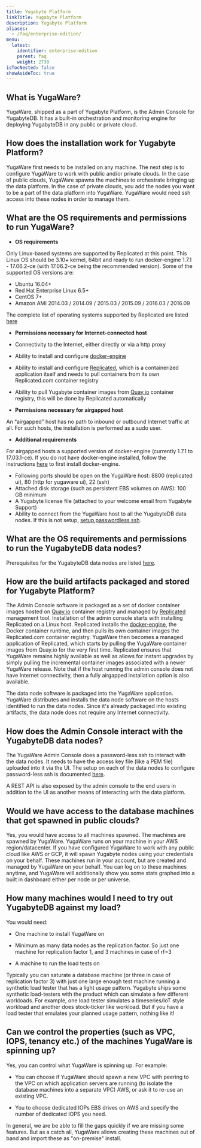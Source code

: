 ```yaml
---
title: Yugabyte Platform
linkTitle: Yugabyte Platform
description: Yugabyte Platform
aliases:
  - /faq/enterprise-edition/
menu:
  latest:
    identifier: enterprise-edition
    parent: faq
    weight: 2730
isTocNested: false
showAsideToc: true
---
```


## What is YugaWare?

YugaWare, shipped as a part of Yugabyte Platform, is the Admin Console for YugabyteDB. It has a built-in orchestration and monitoring engine for deploying YugabyteDB in any public or private cloud.

## How does the installation work for Yugabyte Platform?

YugaWare first needs to be installed on any machine. The next step is to configure YugaWare to work with public and/or private clouds. In the case of public clouds, YugaWare spawns the machines to orchestrate bringing up the data platform. In the case of private clouds, you add the nodes you want to be a part of the data platform into YugaWare. YugaWare would need ssh access into these nodes in order to manage them.

## What are the OS requirements and permissions to run YugaWare?

- **OS requirements**

Only Linux-based systems are supported by Replicated at this point. This Linux OS should be 3.10+ kernel, 64bit and ready to run docker-engine 1.7.1 - 17.06.2-ce (with 17.06.2-ce being the recommended version). Some of the supported OS versions are:

- Ubuntu 16.04+
- Red Hat Enterprise Linux 6.5+
- CentOS 7+
- Amazon AMI 2014.03 / 2014.09 / 2015.03 / 2015.09 / 2016.03 / 2016.09

The complete list of operating systems supported by Replicated are listed [here](https://www.replicated.com/docs/distributing-an-application/supported-operating-systems/)

- **Permissions necessary for Internet-connected host**

- Connectivity to the Internet, either directly or via a http proxy
- Ability to install and configure [docker-engine](https://docs.docker.com/engine/)
- Ability to install and configure [Replicated](https://www.replicated.com/), which is a containerized application itself and needs to pull containers from its own Replicated.com container registry
- Ability to pull Yugabyte container images from [Quay.io](https://quay.io/) container registry, this will be done by Replicated automatically

- **Permissions necessary for airgapped host**

An “airgapped” host has no path to inbound or outbound Internet traffic at all. For such hosts, the installation is performed as a sudo user.

- **Additional requirements**

For airgapped hosts a supported version of docker-engine (currently 1.7.1 to 17.03.1-ce). If you do not have docker-engine installed, follow the instructions [here](https://www.replicated.com/docs/kb/supporting-your-customers/installing-docker-in-airgapped/) to first install docker-engine.

- Following ports should be open on the YugaWare host: 8800 (replicated ui), 80 (http for yugaware ui), 22 (ssh)
- Attached disk storage (such as persistent EBS volumes on AWS): 100 GB minimum
- A Yugabyte license file (attached to your welcome email from Yugabyte Support)
- Ability to connect from the YugaWare host to all the YugabyteDB data nodes. If this is not setup, [setup passwordless ssh](#step-5-troubleshoot-yugaware).


## What are the OS requirements and permissions to run the YugabyteDB data nodes?

Prerequisites for the YugabyteDB data nodes are listed [here](../../../deploy/multi-node-cluster/#prerequisites).

## How are the build artifacts packaged and stored for Yugabyte Platform?

The Admin Console software is packaged as a set of docker container images hosted on [Quay.io](https://quay.io/) container registry and managed by [Replicated](https://www.replicated.com/) management tool. Installation of the admin console starts with installing Replicated on a Linux host. Replicated installs the [docker-engine](https://docs.docker.com/engine/), the Docker container runtime, and then pulls its own container images the Replicated.com container registry. YugaWare then becomes a managed application of Replicated, which starts by pulling the YugaWare container images from Quay.io for the very first time. Replicated ensures that YugaWare remains highly available as well as allows for instant upgrades by simply pulling the incremental container images associated with a newer YugaWare release. Note that if the host running the admin console does not have Internet connectivity, then a fully airgapped installation option is also available.

The data node software is packaged into the YugaWare application. YugaWare distributes and installs the data node software on the hosts identified to run the data nodes. Since it's already packaged into existing artifacts, the data node does not require any Internet connectivity.

## How does the Admin Console interact with the YugabyteDB data nodes?

The YugaWare Admin Console does a password-less ssh to interact with the data nodes. It needs to have the access key file (like a PEM file) uploaded into it via the UI. The setup on each of the data nodes to configure password-less ssh is documented [here](../../deploy/#private-cloud-or-on-premises-data-centers).

A REST API is also exposed by the admin console to the end users in addition to the UI as another means of interacting with the data platform.

## Would we have access to the database machines that get spawned in public clouds?

Yes, you would have access to all machines spawned. The machines are spawned by YugaWare. YugaWare runs on your machine in your AWS region/datacenter. If you have configured YugaWare to work with any public cloud like AWS or GCP,  it will spawn Yugabyte nodes using your credentials on your behalf. These machines run in your account, but are created and managed by YugaWare on your behalf. You can log on to these machines anytime, and YugaWare will additionally show you some stats graphed into a built in dashboard either per node or per universe.

## How many machines would I need to try out YugabyteDB against my load?

You would need:  

- One machine to install YugaWare on  

- Minimum as many data nodes as the replication factor. So just one machine for replication factor 1, and 3 machines in case of rf=3  
- A machine to run the load tests on  

Typically you can saturate a database machine (or three in case of replication factor 3) with just one large enough test machine running a synthetic load tester that has a light usage pattern. Yugabyte ships some synthetic load-testers with the product which can simulate a few different workloads. For example, one load tester simulates a timeseries/IoT style workload and another does stock-ticker like workload. But if you have a load tester that emulates your planned usage pattern, nothing like it!

## Can we control the properties (such as VPC, IOPS, tenancy etc.) of the machines YugaWare is spinning up? 

Yes, you can control what YugaWare is spinning up. For example: 

- You can choose if YugaWare should spawn a new VPC with peering to the VPC on which application servers are running (to isolate the database machines into a separate VPC) AWS, or ask it to re-use an existing VPC.  

- You to choose dedicated IOPs EBS drives on AWS and specify the number of dedicated IOPS you need.  

In general, we are be able to fill the gaps quickly if we are missing some features. But as a catch all, YugaWare allows creating these machines out of band and import these as "on-premise" install.  
